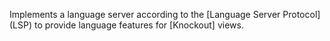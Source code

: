Implements a language server according to the [Language Server Protocol] (LSP) to provide language features for [Knockout] views.
